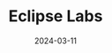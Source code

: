 ---  
layout: startup_page  
title: "Eclipse Labs"  
id: "eclipse.xyz"  
permalink: "/eclipselabseclipse.xyz03112024/"  
website: "https://www.eclipse.xyz/"  
funding_round: "Series A"  
funding_amount: "$50M"  
investors: "Placeholder, Hack VC, Polychain Capital, Delphi Digital, Maven 11, DBA, Apollo-managed funds, Fenbushi Capital, Flow Traders, GSR, Auros, OKX Ventures"  
about: "Eclipse Labs is a software firm developing the first Ethereum layer-2 using the Solana Virtual Machine (SVM). Its core mission is to create a highly scalable and composable layer-2 for Ethereum, addressing the fragmentation and slow speeds of other L2 ecosystems. The startup integrates the high-performance SVM with Ethereum's liquidity while maintaining verifiability."  
markets: "Blockchain, Layer-2, DeFi, Ethereum"  
hq: "San Francisco, California, United States"  
founded_year: "2022"  
linkedin: "https://www.linkedin.com/company/eclipse-laboratories"  
twitter: "https://twitter.com/EclipseFND"  
instagram: ""  
facebook: ""  
crunchbase: "https://www.crunchbase.com/organization/eclipse-2e42"  
pitchbook: ""  

date_display: "11-Mar-2024"  
date: "2024-03-11"

# SEO Optimization  
meta_title: "Eclipse Labs - Series A Funding ($50M)"  
meta_description: "Eclipse Labs, Eclipse Labs is a software firm developing the first Ethereum layer-2 using the Solana Virtual Machine (SVM). Its core mission is to create a highly s..."  
meta_keywords: "Eclipse Labs, Blockchain, Layer-2, DeFi, Ethereum, Series A funding"  
canonical_url: "https://startup.projectstartups.com/eclipselabseclipse.xyz03112024/"  
---
